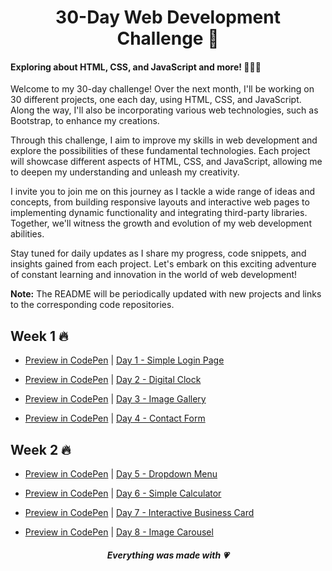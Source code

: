 <h1 align="center">30-Day Web Development Challenge 🚀</h1>

#### Exploring about HTML, CSS, and JavaScript and more! 👩🏻‍💻

Welcome to my 30-day challenge! Over the next month, I'll be working on 30 different projects, one each day, using HTML, CSS, and JavaScript. Along the way, I'll also be incorporating various web technologies, such as Bootstrap, to enhance my creations.

Through this challenge, I aim to improve my skills in web development and explore the possibilities of these fundamental technologies. Each project will showcase different aspects of HTML, CSS, and JavaScript, allowing me to deepen my understanding and unleash my creativity.

I invite you to join me on this journey as I tackle a wide range of ideas and concepts, from building responsive layouts and interactive web pages to implementing dynamic functionality and integrating third-party libraries. Together, we'll witness the growth and evolution of my web development abilities.

Stay tuned for daily updates as I share my progress, code snippets, and insights gained from each project. Let's embark on this exciting adventure of constant learning and innovation in the world of web development!

**Note:** The README will be periodically updated with new projects and links to the corresponding code repositories.

## Week 1 🔥

- [Preview in CodePen](https://codepen.io/_DiegoMGE_/full/qBJedoB) | [Day 1 - Simple Login Page](https://github.com/DiegoMGE/30Days30Projects/tree/main/Day1)

- [Preview in CodePen](https://codepen.io/_DiegoMGE_/full/XWxvBNW) | [Day 2 - Digital Clock](https://github.com/DiegoMGE/30Days30Projects/tree/main/Day2)

- [Preview in CodePen](https://codepen.io/_DiegoMGE_/full/dygxxaw) | [Day 3 - Image Gallery](https://github.com/DiegoMGE/30Days30Projects/tree/main/Day3)

- [Preview in CodePen](https://codepen.io/_DiegoMGE_/full/PoxYbEz) | [Day 4 - Contact Form](https://github.com/DiegoMGE/30Days30Projects/tree/main/Day4)

## Week 2 🔥

- [Preview in CodePen](https://codepen.io/_DiegoMGE_/full/PoxYvaN) | [Day 5 - Dropdown Menu](https://github.com/DiegoMGE/30Days30Projects/tree/main/Day5)

- [Preview in CodePen](https://codepen.io/_DiegoMGE_/full/GRwROeO) | [Day 6 - Simple Calculator](https://github.com/DiegoMGE/30Days30Projects/tree/main/Day6)

- [Preview in CodePen](https://codepen.io/_DiegoMGE_/full/ExOaavy) | [Day 7 - Interactive Business Card](https://github.com/DiegoMGE/30Days30Projects/tree/main/Day7)

- [Preview in CodePen](https://codepen.io/_DiegoMGE_/full/GRwJJZw) | [Day 8 - Image Carousel](https://github.com/DiegoMGE/30Days30Projects/tree/main/Day8)

<h5 align="center">Everything was made with 💗</h5>
